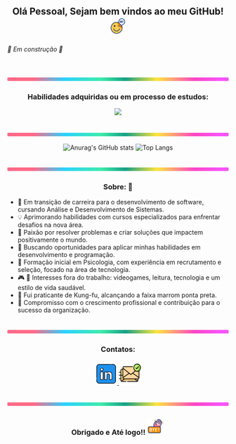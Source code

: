 <div align="center">

  ## Olá Pessoal, Sejam bem vindos ao meu GitHub! <img src="src/iconeHello.gif" alt="Icone de saudação" width="40" height="40" />

</div>

###### :construction: Em construção :construction:

<br> <img src="src/lineBar.png" width="100%" height="8px" /> </br>

<div align="center">

  ### Habilidades adquiridas ou em processo de estudos:

  <img src="https://skillicons.dev/icons?i=vscode,java,js,html,css,git,github">

</div>

<br> <img src="src/lineBar.png" width="100%" height="8px" /> </br>

<div align="center">

  ![Anurag's GitHub stats](https://github-readme-stats.vercel.app/api?username=thiiiimarques&show_icons=true&theme=radical&title_color=BFFF00&text_color=fff&bg_color=0d1117&border_color=fff0)
  ![Top Langs](https://github-readme-stats.vercel.app/api/top-langs/?username=thiiiimarques&layout=compact&title_color=BFFF00&text_color=fff&bg_color=0d1117&border_color=fff0)

</div>

<br> <img src="src/lineBar.png" width="100%" height="8px" /> </br>

<div align="center">

  ### Sobre: :punch:
  
</div>

<div align="left">

  - :briefcase: Em transição de carreira para o desenvolvimento de software, cursando Análise e Desenvolvimento de Sistemas.
  - :bulb: Aprimorando habilidades com cursos especializados para enfrentar desafios na nova área.
  - :wrench: Paixão por resolver problemas e criar soluções que impactem positivamente o mundo.
  - :office: Buscando oportunidades para aplicar minhas habilidades em desenvolvimento e programação.
  - :school: Formação inicial em Psicologia, com experiência em recrutamento e seleção, focado na área de tecnologia.
  - :video_game: :book: Interesses fora do trabalho: videogames, leitura, tecnologia e um estilo de vida saudável.
  - :ghost: Fui praticante de Kung-fu, alcançando a faixa marrom ponta preta.
  - :muscle: Compromisso com o crescimento profissional e contribuição para o sucesso da organização.

</div>

<br> <img src="src/lineBar.png" width="100%" height="8px" /> </br>

<div align="center">

  ### Contatos:

  <a href="https://www.linkedin.com/in/tiagomarquesss/"> <img src="src/iconeLinkedin.png" width="50px" height= "50px" alt="Icone do Linkedin"> </a><a href="tiagomarques2283@hotmail.com"> <img src="src/iconeEmail.png" width="50px" height= "55px" alt="Icone do E-mail"> </a>

</div>


<br> <img src="src/lineBar.png" width="100%" height="8px" /> </br>

<div align="center">

  ### Obrigado e Até logo!! <img src="src/iconeAteLogo.gif" alt="Icone de saudação" width="40" height="40" />

</div>
